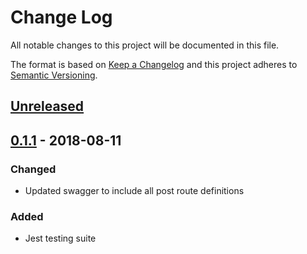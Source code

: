# Change Log

All notable changes to this project will be documented in this file.

The format is based on [Keep a Changelog](http://keepachangelog.com/)
and this project adheres to [Semantic Versioning](http://semver.org/).

## [Unreleased][]

## [0.1.1][] - 2018-08-11
### Changed
- Updated swagger to include all post route definitions

### Added
- Jest testing suite


[Unreleased]: https://github.com/tomdaniels/plex-requests-api/compare/v0.1.1...HEAD
[0.1.1]: https://github.com/tomdaniels/plex-requests-api/tree/v0.1.1